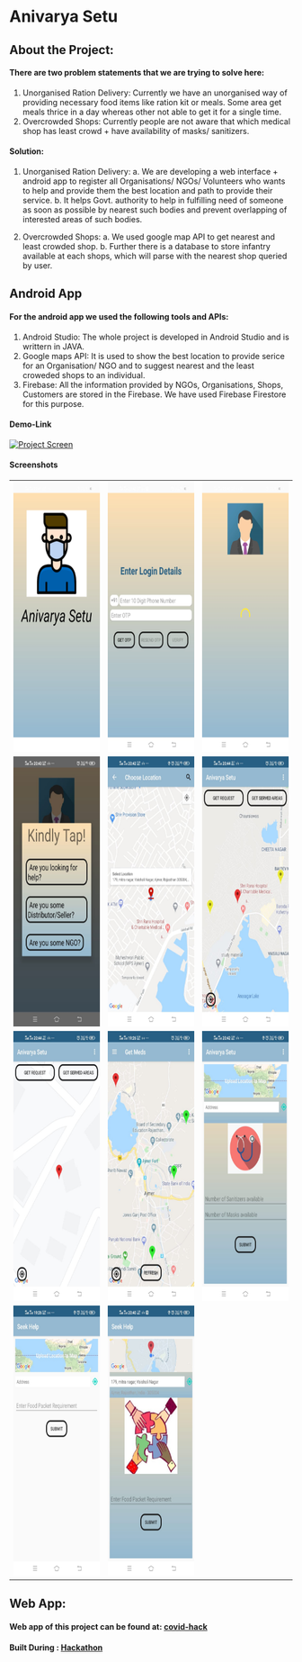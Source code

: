 # Anivarya Setu

## About the Project:

#### There are two problem statements that we are trying to solve here:

1. Unorganised Ration Delivery: Currently we have an unorganised way of providing necessary food items like ration kit or        meals. Some area get meals thrice in a day whereas other not able to get it for a single time.
2. Overcrowded Shops: Currently people are not aware that which medical shop has least crowd + have  availability of masks/      sanitizers.

#### Solution:

1. Unorganised Ration Delivery:
   a. We are developing a web interface + android app to register all Organisations/ NGOs/ Volunteers who wants to help and         provide them the best location and path to provide their service.
   b. It helps Govt. authority to help in fulfilling need of someone as soon as possible by	nearest such bodies and prevent         overlapping of interested areas of such bodies.
   
2. Overcrowded Shops: 
   a. We used google map API to get nearest and least crowded shop. 
   b. Further there is a database to store infantry available at each shops, which will parse with the nearest shop queried         by user.

## Android App

#### For the android app we used the following tools and APIs:

1. Android Studio: The whole project is developed in Android Studio and is writtern in JAVA.
2. Google maps API: It is used to show the best location to provide serice for an Organisation/ NGO and to suggest nearest      and the least croweded shops to an individual.
3. Firebase: All the information provided by NGOs, Organisations, Shops, Customers are stored in the Firebase. We have used      Firebase Firestore for this purpose.

#### Demo-Link

[![Project Screen](https://img.youtube.com/vi/oZ6orI8PD40/0.jpg)](https://www.youtube.com/watch?v=oZ6orI8PD40)

#### Screenshots

<table>
  <tr>
    <td><img src="./ScreenShots/1.jpeg" height = "480" width="270"></td>
    <td><img src="./ScreenShots/3.jpeg" height = "480" width="270"></td>
    <td><img src="./ScreenShots/4.jpeg" height = "480" width="270"></td>
  </tr>
  <tr>
    <td><img src="./ScreenShots/5.jpeg" height = "480" width="270"></td>
    <td><img src="./ScreenShots/6.jpeg" height = "480" width="270"></td>
    <td><img src="./ScreenShots/7.jpeg" height = "480" width="270"></td>
  </tr>
  <tr>
    <td><img src="./ScreenShots/8.jpeg" height = "480" width="270"></td>
    <td><img src="./ScreenShots/9.jpeg" height = "480" width="270"></td>
    <td><img src="./ScreenShots/10.jpeg" height = "480" width="270"></td>
  </tr>
  <tr>
    <td><img src="./ScreenShots/11.jpeg" height = "480" width="270"></td>
    <td><img src="./ScreenShots/12.jpeg" height = "480" width="270"></td>
  </tr>
</table>

## Web App:

#### Web app of this project can be found at: [covid-hack](https://github.com/pawangeek/CovidHack)
#### Built During : [Hackathon](https://www.hackerearth.com/challenges/hackathon/code19-india/)
